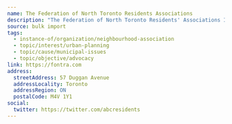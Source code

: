 ```yaml
---
name: The Federation of North Toronto Residents Associations
description: "The Federation of North Toronto Residents' Associations Incorporated (FoNTRA) is a not for profit organization now comprised of over 30 residents' associations, located between Bloor Street, Sheppard Avenue, the Don Valley Parkway and Bathurst Street in the City of Toronto. We monitor, investigate and help solve urban planning issues, share best practices and represent common interests of our members with all levels of government."
source: bulk import
tags:
  - instance-of/organization/neighbourhood-association
  - topic/interest/urban-planning
  - topic/cause/municipal-issues
  - topic/objective/advocacy
link: https://fontra.com
address:
  streetAddress: 57 Duggan Avenue
  addressLocality: Toronto
  addressRegion: ON
  postalCode: M4V 1Y1
social:
  twitter: https://twitter.com/abcresidents
---
```


<!-- Community added via bulk import -->
